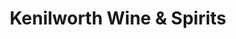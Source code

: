 ---
title: "Kenilworth Wine & Spirits"
url: /towson/kenilworth-wine-und-spirits/
shop: Spirituosen
---